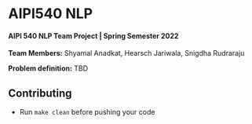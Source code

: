 
AIPI540 NLP
========================
#### AIPI 540 NLP Team Project | Spring Semester 2022

**Team Members:** Shyamal Anadkat, Hearsch Jariwala, Snigdha Rudraraju

**Problem definition:** TBD



## Contributing 

* Run `make clean` before pushing your code

